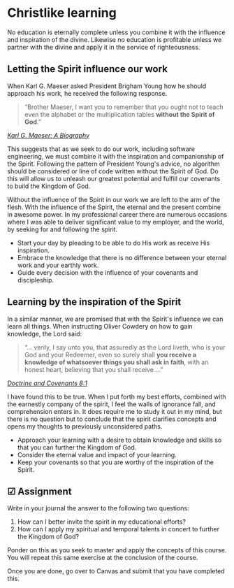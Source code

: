 # Christlike learning

No education is eternally complete unless you combine it with the influence and inspiration of the divine. Likewise no education is profitable unless we partner with the divine and apply it in the service of righteousness.

## Letting the Spirit influence our work

When Karl G. Maeser asked President Brigham Young how he should approach his work, he received the following response.

> “Brother Maeser, I want you to remember that you ought not to teach even the alphabet or the multiplication tables **without the Spirit of God**.”

[_Karl G. Maeser: A Biography_](https://www.amazon.com/Karl-G-Maeser-Biography-Reinhard/dp/B000T664LY)

This suggests that as we seek to do our work, including software engineering, we must combine it with the inspiration and companionship of the Spirit. Following the pattern of President Young's advice, no algorithm should be considered or line of code written without the Spirit of God. Do this will allow us to unleash our greatest potential and fulfill our covenants to build the Kingdom of God.

Without the influence of the Spirit in our work we are left to the arm of the flesh. With the influence of the Spirit, the eternal and the present combine in awesome power. In my professional career there are numerous occasions where I was able to deliver significant value to my employer, and the world, by seeking for and following the spirit.

- Start your day by pleading to be able to do His work as receive His inspiration.
- Embrace the knowledge that there is no difference between your eternal work and your earthly work.
- Guide every decision with the influence of your covenants and discipleship.

## Learning by the inspiration of the Spirit

In a similar manner, we are promised that with the Spirit's influence we can learn all things. When instructing Oliver Cowdery on how to gain knowledge, the Lord said:

> “... verily, I say unto you, that assuredly as the Lord liveth, who is your God and your Redeemer, even so surely shall **you receive a knowledge of whatsoever things you shall ask in faith**, with an honest heart, believing that you shall receive ...”

[_Doctrine and Covenants 8:1_](https://www.churchofjesuschrist.org/study/scriptures/dc-testament/dc/8)

I have found this to be true. When I put forth my best efforts, combined with the earnestly company of the spirit, I feel the walls of ignorance fall, and comprehension enters in. It does require me to study it out in my mind, but there is no question but to conclude that the spirit clarifies concepts and opens my thoughts to previously unconsidered paths.

- Approach your learning with a desire to obtain knowledge and skills so that you can further the Kingdom of God.
- Consider the eternal value and impact of your learning.
- Keep your covenants so that you are worthy of the inspiration of the Spirit.

## ☑ Assignment

Write in your journal the answer to the following two questions:

1. How can I better invite the spirit in my educational efforts?
1. How can I apply my spiritual and temporal talents in concert to further the Kingdom of God?

Ponder on this as you seek to master and apply the concepts of this course. You will repeat this same exercise at the conclusion of the course.

Once you are done, go over to Canvas and submit that you have completed this.
